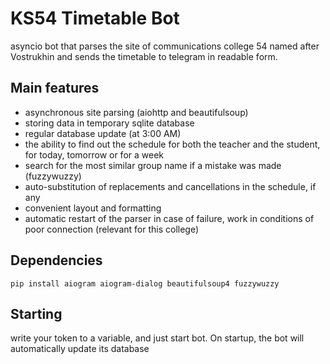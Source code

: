 # KS54 Timetable Bot
asyncio bot that parses the site of communications college 54 named after Vostrukhin and sends the timetable to telegram in readable form.
## Main features
- asynchronous site parsing (aiohttp and beautifulsoup)
- storing data in temporary sqlite database
- regular database update (at 3:00 AM)
- the ability to find out the schedule for both the teacher and the student, for today, tomorrow or for a week
- search for the most similar group name if a mistake was made (fuzzywuzzy)
- auto-substitution of replacements and cancellations in the schedule, if any
- convenient layout and formatting
- automatic restart of the parser in case of failure, work in conditions of poor connection (relevant for this college)
## Dependencies
    pip install aiogram aiogram-dialog beautifulsoup4 fuzzywuzzy 
## Starting
write your token to a variable, and just start bot. On startup, the bot will automatically update its database
